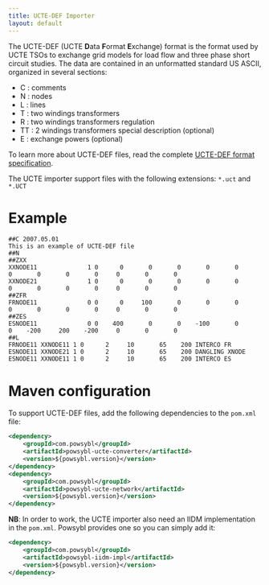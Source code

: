 ```yaml
---
title: UCTE-DEF Importer
layout: default
---
```


The UCTE-DEF (UCTE **D**ata **F**ormat **E**xchange) format is the format used by UCTE TSOs to exchange grid models for
load flow and three phase short circuit studies. The data are contained in an unformatted standard US ASCII, organized in
several sections:
- C : comments
- N : nodes
- L : lines
- T : two windings transformers
- R : two windings transformers regulation
- TT : 2 windings transformers special description (optional)
- E : exchange powers (optional)

To learn more about UCTE-DEF files, read the complete [UCTE-DEF format specification](https://cimug.ucaiug.org/Groups/Model%20Exchange/UCTE-format.pdf).

The UCTE importer support files with the following extensions: `*.uct` and `*.UCT`

# Example
```
##C 2007.05.01
This is an example of UCTE-DEF file
##N
##ZXX
XXNODE11              1 0      0       0       0       0       0       0       0       0       0     0       0       0
XXNODE21              1 0      0       0       0       0       0       0       0       0       0     0       0       0
##ZFR
FRNODE11              0 0      0     100       0       0       0       0       0       0       0     0       0       0
##ZES
ESNODE11              0 0    400       0       0    -100       0       0    -200     200    -200     0       0       0
##L
FRNODE11 XXNODE11 1 0      2     10       65    200 INTERCO FR
ESNODE11 XXNODE21 1 0      2     10       65    200 DANGLING XNODE
ESNODE11 XXNODE11 1 0      2     10       65    200 INTERCO ES
```

# Maven configuration
To support UCTE-DEF files, add the following dependencies to the `pom.xml` file:
```xml
<dependency>
    <groupId>com.powsybl</groupId>
    <artifactId>powsybl-ucte-converter</artifactId>
    <version>${powsybl.version}</version>
</dependency>
<dependency>
    <groupId>com.powsybl</groupId>
    <artifactId>powsybl-ucte-network</artifactId>
    <version>${powsybl.version}</version>
</dependency>
```
**NB**: In order to work, the UCTE importer also need an IIDM implementation in the `pom.xml`. Powsybl
provides one so you can simply add it:
```xml
<dependency>
    <groupId>com.powsybl</groupId>
    <artifactId>powsybl-iidm-impl</artifactId>
    <version>${powsybl.version}</version>
</dependency>
```